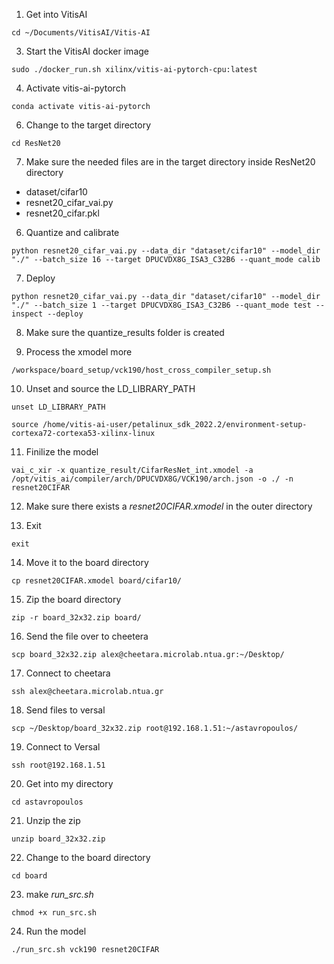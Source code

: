 1. Get into VitisAI
```
cd ~/Documents/VitisAI/Vitis-AI
```

3. Start the VitisAI docker image 
```
sudo ./docker_run.sh xilinx/vitis-ai-pytorch-cpu:latest
```
4. Activate vitis-ai-pytorch
```
conda activate vitis-ai-pytorch
```

6. Change to the target directory
```
cd ResNet20
```

7. Make sure the needed files are in the target directory
inside ResNet20 directory
- dataset/cifar10
- resnet20_cifar_vai.py
- resnet20_cifar.pkl

6. Quantize and calibrate
```
python resnet20_cifar_vai.py --data_dir "dataset/cifar10" --model_dir "./" --batch_size 16 --target DPUCVDX8G_ISA3_C32B6 --quant_mode calib
```

7. Deploy
```
python resnet20_cifar_vai.py --data_dir "dataset/cifar10" --model_dir "./" --batch_size 1 --target DPUCVDX8G_ISA3_C32B6 --quant_mode test --inspect --deploy
```

8. Make sure the quantize_results folder is created

9. Process the xmodel more
```
/workspace/board_setup/vck190/host_cross_compiler_setup.sh
```

10. Unset and source the LD_LIBRARY_PATH
```
unset LD_LIBRARY_PATH
```
```
source /home/vitis-ai-user/petalinux_sdk_2022.2/environment-setup-cortexa72-cortexa53-xilinx-linux
```

11. Finilize the model
```
vai_c_xir -x quantize_result/CifarResNet_int.xmodel -a /opt/vitis_ai/compiler/arch/DPUCVDX8G/VCK190/arch.json -o ./ -n resnet20CIFAR
```

12. Make sure there exists a _resnet20CIFAR.xmodel_ in the outer directory

13. Exit
```
exit
```

14. Move it to the board directory
```
cp resnet20CIFAR.xmodel board/cifar10/
```

15. Zip the board directory
```
zip -r board_32x32.zip board/
```

16. Send the file over to cheetera
```
scp board_32x32.zip alex@cheetara.microlab.ntua.gr:~/Desktop/
```

17. Connect to cheetara
```
ssh alex@cheetara.microlab.ntua.gr
```

18. Send files to versal
```
scp ~/Desktop/board_32x32.zip root@192.168.1.51:~/astavropoulos/
```

19. Connect to Versal 
```
ssh root@192.168.1.51
```

20. Get into my directory
```
cd astavropoulos
```

21. Unzip the zip
```
unzip board_32x32.zip
```

22. Change to the board directory
```
cd board
```

23. make _run_src.sh_
```
chmod +x run_src.sh
```

24. Run the model
```
./run_src.sh vck190 resnet20CIFAR
```
